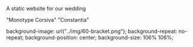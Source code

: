 A static website for our wedding


"Monotype Corsiva"
"Constantia"

background-image: url("../img/60-bracket.png");
background-repeat: no-repeat;
background-position: center;
background-size: 106% 106%;
